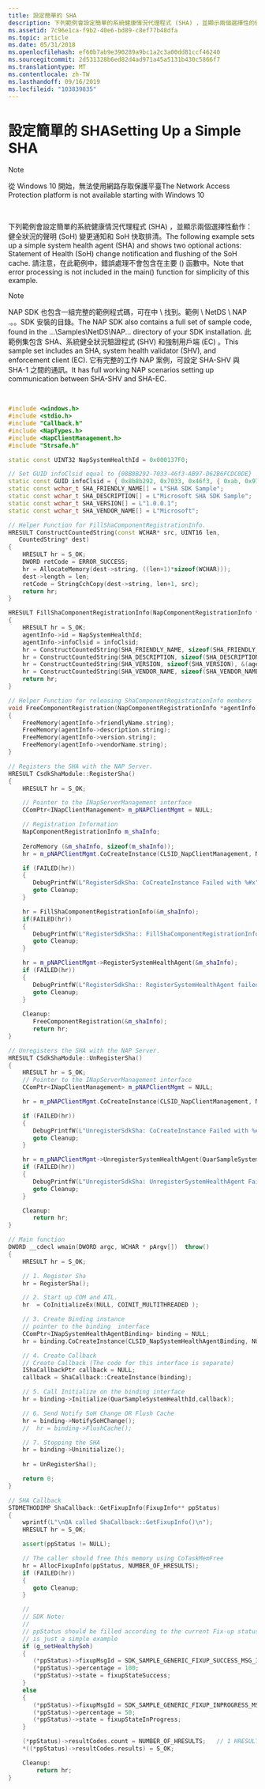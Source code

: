 ```yaml
---
title: 設定簡單的 SHA
description: 下列範例會設定簡單的系統健康情況代理程式 (SHA) ，並顯示兩個選擇性的健全狀況聲明 (SoH) 變更通知和 SoH 快取排清。
ms.assetid: 7c96e1ca-f9b2-40e6-bd89-c8ef77b48dfa
ms.topic: article
ms.date: 05/31/2018
ms.openlocfilehash: ef60b7ab9e390289a9bc1a2c3a00dd81ccf46240
ms.sourcegitcommit: 2d531328b6ed82d4ad971a45a5131b430c5866f7
ms.translationtype: MT
ms.contentlocale: zh-TW
ms.lasthandoff: 09/16/2019
ms.locfileid: "103839835"
---
```

# <a name="setting-up-a-simple-sha"></a><span data-ttu-id="d2e98-103">設定簡單的 SHA</span><span class="sxs-lookup"><span data-stu-id="d2e98-103">Setting Up a Simple SHA</span></span>

> [!Note]  
> <span data-ttu-id="d2e98-104">從 Windows 10 開始，無法使用網路存取保護平臺</span><span class="sxs-lookup"><span data-stu-id="d2e98-104">The Network Access Protection platform is not available starting with Windows 10</span></span>

 

<span data-ttu-id="d2e98-105">下列範例會設定簡單的系統健康情況代理程式 (SHA) ，並顯示兩個選擇性動作：健全狀況的聲明 (SoH) 變更通知和 SoH 快取排清。</span><span class="sxs-lookup"><span data-stu-id="d2e98-105">The following example sets up a simple system health agent (SHA) and shows two optional actions: Statement of Health (SoH) change notification and flushing of the SoH cache.</span></span> <span data-ttu-id="d2e98-106">請注意，在此範例中，錯誤處理不會包含在主要 () 函數中。</span><span class="sxs-lookup"><span data-stu-id="d2e98-106">Note that error processing is not included in the main() function for simplicity of this example.</span></span>

> [!Note]  
> <span data-ttu-id="d2e98-107">NAP SDK 也包含一組完整的範例程式碼，可在中 \\ 找到。範例 \\ NetDS \\ NAP .。。SDK 安裝的目錄。</span><span class="sxs-lookup"><span data-stu-id="d2e98-107">The NAP SDK also contains a full set of sample code, found in the ...\\Samples\\NetDS\\NAP... directory of your SDK installation.</span></span> <span data-ttu-id="d2e98-108">此範例集包含 SHA、系統健全狀況驗證程式 (SHV) 和強制用戶端 (EC) 。</span><span class="sxs-lookup"><span data-stu-id="d2e98-108">This sample set includes an SHA, system health validator (SHV), and enforcement client (EC).</span></span> <span data-ttu-id="d2e98-109">它有完整的工作 NAP 案例，可設定 SHA-SHV 與 SHA-1 之間的通訊。</span><span class="sxs-lookup"><span data-stu-id="d2e98-109">It has full working NAP scenarios setting up communication between SHA-SHV and SHA-EC.</span></span>

 


```C++
#include <windows.h>
#include <stdio.h>
#include "Callback.h"
#include <NapTypes.h>
#include <NapClientManagement.h>
#include "Strsafe.h"

static const UINT32 NapSystemHealthId = 0x000137F0;

// Set GUID infoClsid equal to {08B8B292-7033-46f3-AB97-D62B6FCDC0DE}
static const GUID infoClsid = { 0x8b8b292, 0x7033, 0x46f3, { 0xab, 0x97, 0xd6, 0x2b, 0x6f, 0xcd, 0xc0, 0xde } };
static const wchar_t SHA_FRIENDLY_NAME[] = L"SHA SDK Sample";
static const wchar_t SHA_DESCRIPTION[] = L"Microsoft SHA SDK Sample";
static const wchar_t SHA_VERSION[] = L"1.0.0.1";
static const wchar_t SHA_VENDOR_NAME[] = L"Microsoft";

// Helper Function for FillShaComponentRegistrationInfo.
HRESULT ConstructCountedString(const WCHAR* src, UINT16 len,
   CountedString* dest)
{
    HRESULT hr = S_OK;
    DWORD retCode = ERROR_SUCCESS;
    hr = AllocateMemory(dest->string, ((len+1)*sizeof(WCHAR)));
    dest->length = len;
    retCode = StringCchCopy(dest->string, len+1, src);
    return hr;
}

HRESULT FillShaComponentRegistrationInfo(NapComponentRegistrationInfo *agentInfo)
{
    HRESULT hr = S_OK;
    agentInfo->id = NapSystemHealthId;
    agentInfo->infoClsid = infoClsid;
    hr = ConstructCountedString(SHA_FRIENDLY_NAME, sizeof(SHA_FRIENDLY_NAME), &(agentInfo->friendlyName));
    hr = ConstructCountedString(SHA_DESCRIPTION, sizeof(SHA_DESCRIPTION), &(agentInfo->description));
    hr = ConstructCountedString(SHA_VERSION, sizeof(SHA_VERSION), &(agentInfo->version));
    hr = ConstructCountedString(SHA_VENDOR_NAME, sizeof(SHA_VENDOR_NAME), &(agentInfo->vendorName));
    return hr;
}

// Helper Function for releasing ShaComponentRegistrationInfo members
void FreeComponentRegistration(NapComponentRegistrationInfo *agentInfo)
{
    FreeMemory(agentInfo->friendlyName.string);
    FreeMemory(agentInfo->description.string);
    FreeMemory(agentInfo->version.string);
    FreeMemory(agentInfo->vendorName.string);
}

// Registers the SHA with the NAP Server.
HRESULT CsdkShaModule::RegisterSha()
{
    HRESULT hr = S_OK;

    // Pointer to the INapServerManagement interface
    CComPtr<INapClientManagement> m_pNAPClientMgmt = NULL;

    // Registration Information
    NapComponentRegistrationInfo m_shaInfo;
    
    ZeroMemory (&m_shaInfo, sizeof(m_shaInfo));
    hr = m_pNAPClientMgmt.CoCreateInstance(CLSID_NapClientManagement, NULL, CLSCTX_INPROC_SERVER);

    if (FAILED(hr))
    {
       DebugPrintfW(L"RegisterSdkSha: CoCreateInstance Failed with %#x",hr);
       goto Cleanup;
    }

    hr = FillShaComponentRegistrationInfo(&m_shaInfo);
    if(FAILED(hr))
    {
       DebugPrintfW(L"RegisterSdkSha:: FillShaComponentRegistrationInfo Failed with %#x",hr);
       goto Cleanup;
    }

    hr = m_pNAPClientMgmt->RegisterSystemHealthAgent(&m_shaInfo);
    if (FAILED(hr))
    {
       DebugPrintfW(L"RegisterSdkSha:: RegisterSystemHealthAgent failed %#x", hr);
       goto Cleanup;
    }
 
    Cleanup:
       FreeComponentRegistration(&m_shaInfo);
       return hr;
}

// Unregisters the SHA with the NAP Server.
HRESULT CSdkShaModule::UnRegisterSha()
{
    HRESULT hr = S_OK;
    // Pointer to the INapServerManagement interface
    CComPtr<INapClientManagement> m_pNAPClientMgmt = NULL;

    hr = m_pNAPClientMgmt.CoCreateInstance(CLSID_NapClientManagement, NULL, CLSCTX_INPROC_SERVER);

    if (FAILED(hr))
    {
       DebugPrintfW(L"UnregisterSdkSha: CoCreateInstance Failed with %#x",hr);
       goto Cleanup;
    }

    hr = m_pNAPClientMgmt->UnregisterSystemHealthAgent(QuarSampleSystemHealthId);
    if (FAILED(hr))
    {
       DebugPrintfW(L"UnregisterSdkSha: UnregisterSystemHealthAgent Failed with %#x",hr);
       goto Cleanup;
    }

    Cleanup:
       return hr;
}

// Main function
DWORD __cdecl wmain(DWORD argc, WCHAR * pArgv[])  throw()
{
    HRESULT hr = S_OK;

    // 1. Register Sha
    hr = RegisterSha();

    // 2. Start up COM and ATL.
    hr  = CoInitializeEx(NULL, COINIT_MULTITHREADED );

    // 3. Create Binding instance
    // pointer to the binding  interface
    CComPtr<INapSystemHealthAgentBinding> binding = NULL;
    hr = binding.CoCreateInstance(CLSID_NapSystemHealthAgentBinding, NULL, CLSCTX_INPROC_SERVER);

    // 4. Create Callback
    // Create Callback (The code for this interface is separate)
    IShaCallbackPtr callback = NULL;
    callback = ShaCallback::CreateInstance(binding);

    // 5. Call Initialize on the binding interface
    hr = binding->Initialize(QuarSampleSystemHealthId,callback);

    // 6. Send Notify SoH Change OR Flush Cache
    hr = binding->NotifySoHChange();
    //  hr = binding->FlushCache();

    // 7. Stopping the SHA
    hr = binding->Uninitialize();
    
    hr = UnRegisterSha();

    return 0;
}

// SHA Callback 
STDMETHODIMP ShaCallback::GetFixupInfo(FixupInfo** ppStatus)
{
    wprintf(L"\nQA called ShaCallback::GetFixupInfo()\n");
    HRESULT hr = S_OK;

    assert(ppStatus != NULL);

    // The caller should free this memory using CoTaskMemFree
    hr = AllocFixupInfo(ppStatus, NUMBER_OF_HRESULTS);
    if (FAILED(hr))
    {
       goto Cleanup;
    }

    //
    // SDK Note:
    //
    // ppStatus should be filled according to the current Fix-up status. This 
    // is just a simple example
    if (g_setHealthySoh)
    {
       (*ppStatus)->fixupMsgId = SDK_SAMPLE_GENERIC_FIXUP_SUCCESS_MSG_ID;
       (*ppStatus)->percentage = 100;
       (*ppStatus)->state = fixupStateSuccess;
    }
    else
    {
       (*ppStatus)->fixupMsgId = SDK_SAMPLE_GENERIC_FIXUP_INPROGRESS_MSG_ID;
       (*ppStatus)->percentage = 50;
       (*ppStatus)->state = fixupStateInProgress;
    }

    (*ppStatus)->resultCodes.count = NUMBER_OF_HRESULTS;   // 1 HRESULT
    *((*ppStatus)->resultCodes.results) = S_OK;

    Cleanup:
        return hr;
}

```



 

 




